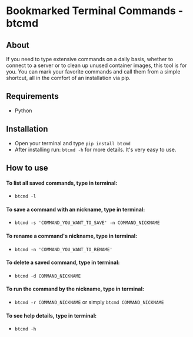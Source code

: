 # Bookmarked Terminal Commands - btcmd
## About
If you need to type extensive commands on a daily basis, whether to connect to a server or to clean up unused container images, this tool is for you. You can mark your favorite commands and call them from a simple shortcut, all in the comfort of an installation via pip.

## Requirements 
- Python

## Installation
- Open your terminal and type `pip install btcmd`
- After installing run: `btcmd -h` for more details. It's very easy to use.

## How to use
#### To list all saved commands, type in terminal:
- `btcmd -l` 
#### To save a command with an nickname, type in terminal:
- `btcmd -s 'COMMAND_YOU_WANT_TO_SAVE' -n COMMAND_NICKNAME`
#### To rename a command's nickname, type in terminal:
- `btcmd -n 'COMMAND_YOU_WANT_TO_RENAME'`
#### To delete a saved command, type in terminal:
- `btcmd -d COMMAND_NICKNAME` 
#### To run the command by the nickname, type in terminal:
- `btcmd -r COMMAND_NICKNAME` or simply `btcmd COMMAND_NICKNAME`
#### To see help details, type in terminal:
- `btcmd -h`